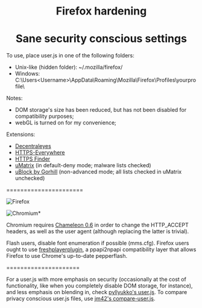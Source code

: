 <h1 align="center">Firefox hardening</h1>

<h1 align="center">Sane security conscious settings</h1>

To use, place user.js in one of the following folders:
* Unix-like (hidden folder): ~/.mozilla/firefox/<profile folder> 
* Windows: C:\Users\<Username>\AppData\Roaming\Mozilla\Firefox\Profiles\yourprofile\

Notes:
* DOM storage's size has been reduced, but has not been disabled for compatibility purposes;
* webGL is turned on for my convenience;

Extensions:
* [Decentraleyes](https://github.com/Synzvato/decentraleyes)
* [HTTPS-Everywhere](https://github.com/EFForg/https-everywhere)
* [HTTPS Finder](https://github.com/kevinjacobs/HTTPS-Finder)
* [uMatrix](https://github.com/gorhill/uMatrix/) (in default-deny mode; malware lists checked)
* [uBlock by Gorhill](https://github.com/gorhill/ublock/) (non-advanced mode; all lists checked in uMatrix unchecked)


======================


![Firefox](https://fuwa.se/f/9gXXAU.png)

![Chromium*](https://fuwa.se/f/YlWsFt.png)


Chromium requires [Chameleon 0.6](https://github.com/ghostwords/chameleon) in order to change the HTTP_ACCEPT headers, as well as the user agent (although replacing the latter is trivial).

Flash users, disable font enumeration if possible (mms.cfg). Firefox users ought to use [freshplayerplugin](https://github.com/i-rinat/freshplayerplugin), a  ppapi2npapi compatibility layer that allows Firefox to use Chrome's up-to-date pepperflash.


=====================



For a user.js with more emphasis on security (occasionally at the cost of functionality, like when you completely disable DOM storage, for instance), and less emphasis on blending in, check [pyllyukko's user.js](https://github.com/pyllyukko/user.js). To compare privacy conscious user.js files, use [jm42's compare-user.js](https://github.com/jm42/compare-user.js).
